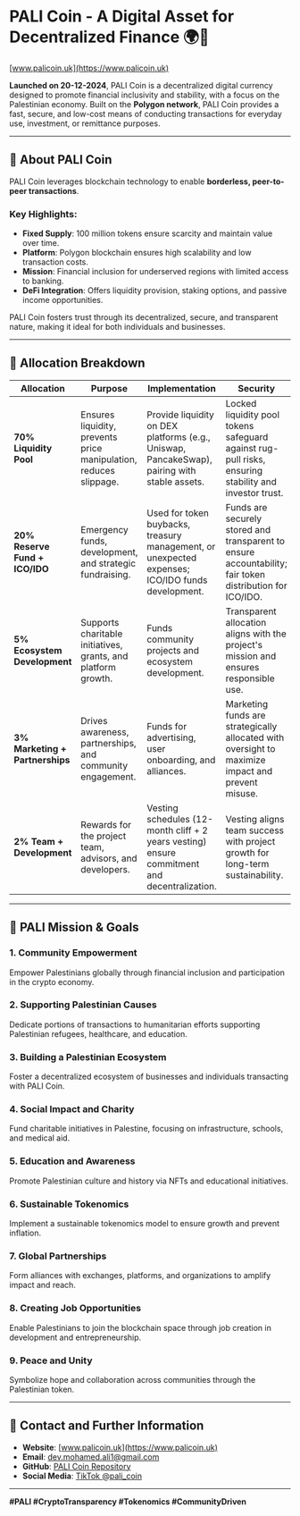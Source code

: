# PALI Coin - A Digital Asset for Decentralized Finance 🌍💸  
[www.palicoin.uk](https://www.palicoin.uk)  

**Launched on 20-12-2024**, PALI Coin is a decentralized digital currency designed to promote financial inclusivity and stability, with a focus on the Palestinian economy. Built on the **Polygon network**, PALI Coin provides a fast, secure, and low-cost means of conducting transactions for everyday use, investment, or remittance purposes.  

---

## 🚀 About PALI Coin  
PALI Coin leverages blockchain technology to enable **borderless, peer-to-peer transactions**.  
### Key Highlights:  
- **Fixed Supply**: 100 million tokens ensure scarcity and maintain value over time.  
- **Platform**: Polygon blockchain ensures high scalability and low transaction costs.  
- **Mission**: Financial inclusion for underserved regions with limited access to banking.  
- **DeFi Integration**: Offers liquidity provision, staking options, and passive income opportunities.  

PALI Coin fosters trust through its decentralized, secure, and transparent nature, making it ideal for both individuals and businesses.  

---

## 🔑 Allocation Breakdown  
| Allocation                    | Purpose                                                     | Implementation                                                                                     | Security                                                                                                 |
|-------------------------------|-------------------------------------------------------------|-----------------------------------------------------------------------------------------------------|---------------------------------------------------------------------------------------------------------|
| **70% Liquidity Pool**        | Ensures liquidity, prevents price manipulation, reduces slippage. | Provide liquidity on DEX platforms (e.g., Uniswap, PancakeSwap), pairing with stable assets.        | Locked liquidity pool tokens safeguard against rug-pull risks, ensuring stability and investor trust.   |
| **20% Reserve Fund + ICO/IDO**| Emergency funds, development, and strategic fundraising.     | Used for token buybacks, treasury management, or unexpected expenses; ICO/IDO funds development.    | Funds are securely stored and transparent to ensure accountability; fair token distribution for ICO/IDO.|
| **5% Ecosystem Development**  | Supports charitable initiatives, grants, and platform growth.| Funds community projects and ecosystem development.                                                | Transparent allocation aligns with the project's mission and ensures responsible use.                   |
| **3% Marketing + Partnerships**| Drives awareness, partnerships, and community engagement.   | Funds for advertising, user onboarding, and alliances.                                              | Marketing funds are strategically allocated with oversight to maximize impact and prevent misuse.        |
| **2% Team + Development**     | Rewards for the project team, advisors, and developers.      | Vesting schedules (12-month cliff + 2 years vesting) ensure commitment and decentralization.         | Vesting aligns team success with project growth for long-term sustainability.                           |

---

## 🎯 PALI Mission & Goals  
### **1. Community Empowerment**  
Empower Palestinians globally through financial inclusion and participation in the crypto economy.  

### **2. Supporting Palestinian Causes**  
Dedicate portions of transactions to humanitarian efforts supporting Palestinian refugees, healthcare, and education.  

### **3. Building a Palestinian Ecosystem**  
Foster a decentralized ecosystem of businesses and individuals transacting with PALI Coin.  

### **4. Social Impact and Charity**  
Fund charitable initiatives in Palestine, focusing on infrastructure, schools, and medical aid.  

### **5. Education and Awareness**  
Promote Palestinian culture and history via NFTs and educational initiatives.  

### **6. Sustainable Tokenomics**  
Implement a sustainable tokenomics model to ensure growth and prevent inflation.  

### **7. Global Partnerships**  
Form alliances with exchanges, platforms, and organizations to amplify impact and reach.  

### **8. Creating Job Opportunities**  
Enable Palestinians to join the blockchain space through job creation in development and entrepreneurship.  

### **9. Peace and Unity**  
Symbolize hope and collaboration across communities through the Palestinian token.  

---

## 📄 Contact and Further Information  
- **Website**: [www.palicoin.uk](https://www.palicoin.uk)  
- **Email**: [dev.mohamed.ali1@gmail.com](mailto:dev.mohamed.ali1@gmail.com)  
- **GitHub**: [PALI Coin Repository](https://github.com/devMoAli)  
- **Social Media**: [TikTok @pali_coin](https://www.tiktok.com/@pali_coin)  

---

**#PALI #CryptoTransparency #Tokenomics #CommunityDriven**  
